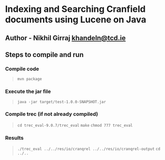 # Indexing and Searching Cranfield documents using Lucene on Java
## Author - Nikhil Girraj khandeln@tcd.ie 

## Steps to compile and run

### Compile code
> `mvn package`

### Execute the jar file
> `java -jar target/test-1.0.0-SNAPSHOT.jar`

### Compile trec (if not already compiled)
> `cd trec_eval-9.0.7/trec_eval`
> `make`
> `chmod 777 trec_eval`

### Results
> `./trec_eval ../../res/io/cranqrel ../../res/io/cranqrel-output`
> `cd ../..`

